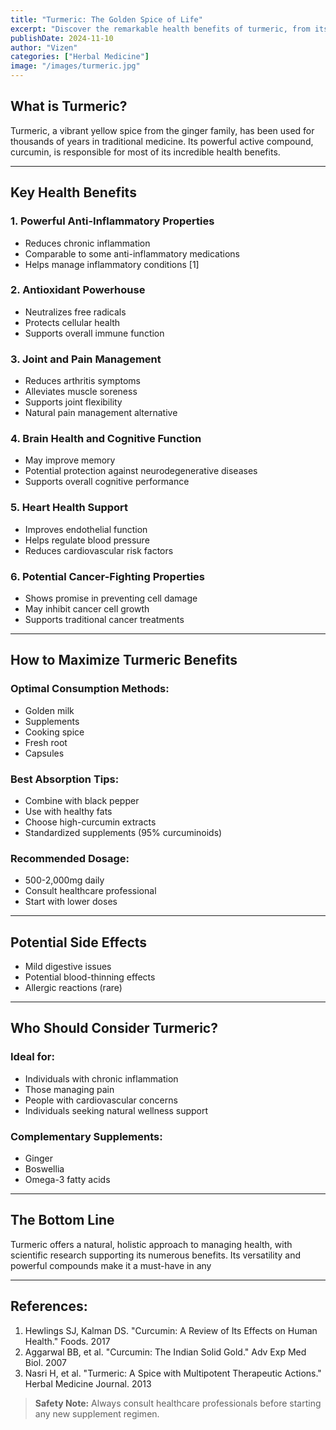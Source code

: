 ```yaml
---
title: "Turmeric: The Golden Spice of Life"
excerpt: "Discover the remarkable health benefits of turmeric, from its potent anti-inflammatory properties to its role in supporting brain health."
publishDate: 2024-11-10
author: "Vizen"
categories: ["Herbal Medicine"]
image: "/images/turmeric.jpg"
---
```


## What is Turmeric?

Turmeric, a vibrant yellow spice from the ginger family, has been used for thousands of years in traditional medicine. Its powerful active compound, curcumin, is responsible for most of its incredible health benefits.

---

## Key Health Benefits

### 1. Powerful Anti-Inflammatory Properties
- Reduces chronic inflammation  
- Comparable to some anti-inflammatory medications  
- Helps manage inflammatory conditions [1]  

### 2. Antioxidant Powerhouse
- Neutralizes free radicals  
- Protects cellular health  
- Supports overall immune function  

### 3. Joint and Pain Management
- Reduces arthritis symptoms  
- Alleviates muscle soreness  
- Supports joint flexibility  
- Natural pain management alternative  

### 4. Brain Health and Cognitive Function
- May improve memory  
- Potential protection against neurodegenerative diseases  
- Supports overall cognitive performance  

### 5. Heart Health Support
- Improves endothelial function  
- Helps regulate blood pressure  
- Reduces cardiovascular risk factors  

### 6. Potential Cancer-Fighting Properties
- Shows promise in preventing cell damage  
- May inhibit cancer cell growth  
- Supports traditional cancer treatments  

---

## How to Maximize Turmeric Benefits

### Optimal Consumption Methods:
- Golden milk  
- Supplements  
- Cooking spice  
- Fresh root  
- Capsules  

### Best Absorption Tips:
- Combine with black pepper  
- Use with healthy fats  
- Choose high-curcumin extracts  
- Standardized supplements (95% curcuminoids)  

### Recommended Dosage:
- 500-2,000mg daily  
- Consult healthcare professional  
- Start with lower doses  

---

## Potential Side Effects

- Mild digestive issues  
- Potential blood-thinning effects  
- Allergic reactions (rare)  

---

## Who Should Consider Turmeric?

### Ideal for:
- Individuals with chronic inflammation  
- Those managing pain  
- People with cardiovascular concerns  
- Individuals seeking natural wellness support  

### Complementary Supplements:
- Ginger  
- Boswellia  
- Omega-3 fatty acids  

---

## The Bottom Line

Turmeric offers a natural, holistic approach to managing health, with scientific research supporting its numerous benefits. Its versatility and powerful compounds make it a must-have in any 

---

## References:

1. Hewlings SJ, Kalman DS. "Curcumin: A Review of Its Effects on Human Health." Foods. 2017  
2. Aggarwal BB, et al. "Curcumin: The Indian Solid Gold." Adv Exp Med Biol. 2007  
3. Nasri H, et al. "Turmeric: A Spice with Multipotent Therapeutic Actions." Herbal Medicine Journal. 2013  

> **Safety Note:** Always consult healthcare professionals before starting any new supplement regimen.